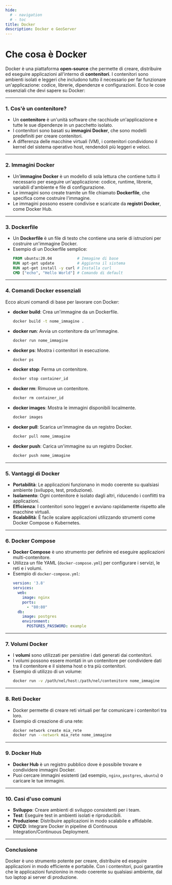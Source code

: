 ```yaml
---
hide:
  # - navigation
  # - toc
title: Docker
description: Docker e GeoServer
---
```


# Che cosa è Docker

Docker è una piattaforma **open-source** che permette di creare, distribuire ed eseguire applicazioni all'interno di **contenitori**. I contenitori sono ambienti isolati e leggeri che includono tutto il necessario per far funzionare un'applicazione: codice, librerie, dipendenze e configurazioni. Ecco le cose essenziali che devi sapere su Docker:

---

### **1. Cos'è un contenitore?**
- Un **contenitore** è un'unità software che racchiude un'applicazione e tutte le sue dipendenze in un pacchetto isolato.
- I contenitori sono basati su **immagini Docker**, che sono modelli predefiniti per creare contenitori.
- A differenza delle macchine virtuali (VM), i contenitori condividono il kernel del sistema operativo host, rendendoli più leggeri e veloci.

---

### **2. Immagini Docker**
- Un'**immagine Docker** è un modello di sola lettura che contiene tutto il necessario per eseguire un'applicazione: codice, runtime, librerie, variabili d'ambiente e file di configurazione.
- Le immagini sono create tramite un file chiamato **Dockerfile**, che specifica come costruire l'immagine.
- Le immagini possono essere condivise e scaricate da **registri Docker**, come Docker Hub.

---

### **3. Dockerfile**
- Un **Dockerfile** è un file di testo che contiene una serie di istruzioni per costruire un'immagine Docker.
- Esempio di un Dockerfile semplice:
  ```Dockerfile
  FROM ubuntu:20.04           # Immagine di base
  RUN apt-get update          # Aggiorna il sistema
  RUN apt-get install -y curl # Installa curl
  CMD ["echo", "Hello World"] # Comando di default
  ```

---

### **4. Comandi Docker essenziali**
Ecco alcuni comandi di base per lavorare con Docker:

- **docker build**: Crea un'immagine da un Dockerfile.
  ```bash
  docker build -t nome_immagine .
  ```

- **docker run**: Avvia un contenitore da un'immagine.
  ```bash
  docker run nome_immagine
  ```

- **docker ps**: Mostra i contenitori in esecuzione.
  ```bash
  docker ps
  ```

- **docker stop**: Ferma un contenitore.
  ```bash
  docker stop container_id
  ```

- **docker rm**: Rimuove un contenitore.
  ```bash
  docker rm container_id
  ```

- **docker images**: Mostra le immagini disponibili localmente.
  ```bash
  docker images
  ```

- **docker pull**: Scarica un'immagine da un registro Docker.
  ```bash
  docker pull nome_immagine
  ```

- **docker push**: Carica un'immagine su un registro Docker.
  ```bash
  docker push nome_immagine
  ```

---

### **5. Vantaggi di Docker**
- **Portabilità**: Le applicazioni funzionano in modo coerente su qualsiasi ambiente (sviluppo, test, produzione).
- **Isolamento**: Ogni contenitore è isolato dagli altri, riducendo i conflitti tra applicazioni.
- **Efficienza**: I contenitori sono leggeri e avviano rapidamente rispetto alle macchine virtuali.
- **Scalabilità**: È facile scalare applicazioni utilizzando strumenti come Docker Compose o Kubernetes.

---

### **6. Docker Compose**
- **Docker Compose** è uno strumento per definire ed eseguire applicazioni multi-contenitore.
- Utilizza un file YAML (`docker-compose.yml`) per configurare i servizi, le reti e i volumi.
- Esempio di `docker-compose.yml`:
  ```yaml
  version: '3.8'
  services:
    web:
      image: nginx
      ports:
        - "80:80"
    db:
      image: postgres
      environment:
        POSTGRES_PASSWORD: example
  ```

---

### **7. Volumi Docker**
- I **volumi** sono utilizzati per persistire i dati generati dai contenitori.
- I volumi possono essere montati in un contenitore per condividere dati tra il contenitore e il sistema host o tra più contenitori.
- Esempio di utilizzo di un volume:
  ```bash
  docker run -v /path/nel/host:/path/nel/contenitore nome_immagine
  ```

---

### **8. Reti Docker**
- Docker permette di creare reti virtuali per far comunicare i contenitori tra loro.
- Esempio di creazione di una rete:
  ```bash
  docker network create mia_rete
  docker run --network mia_rete nome_immagine
  ```

---

### **9. Docker Hub**
- **Docker Hub** è un registro pubblico dove è possibile trovare e condividere immagini Docker.
- Puoi cercare immagini esistenti (ad esempio, `nginx`, `postgres`, `ubuntu`) o caricare le tue immagini.

---

### **10. Casi d'uso comuni**
- **Sviluppo**: Creare ambienti di sviluppo consistenti per i team.
- **Test**: Eseguire test in ambienti isolati e riproducibili.
- **Produzione**: Distribuire applicazioni in modo scalabile e affidabile.
- **CI/CD**: Integrare Docker in pipeline di Continuous Integration/Continuous Deployment.

---

### **Conclusione**
Docker è uno strumento potente per creare, distribuire ed eseguire applicazioni in modo efficiente e portabile. Con i contenitori, puoi garantire che le applicazioni funzionino in modo coerente su qualsiasi ambiente, dal tuo laptop ai server di produzione.
